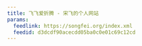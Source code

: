 ```yaml
---
title: 飞飞爱折腾 - 宋飞的个人网站
params:
  feedlink: https://songfei.org/index.xml
  feedid: d3dcdf90acecdd05ba0c0e01c69c12cd
---
```


